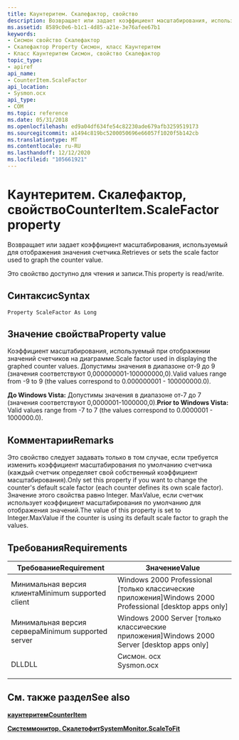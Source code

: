 ```yaml
---
title: Каунтеритем. Скалефактор, свойство
description: Возвращает или задает коэффициент масштабирования, используемый для отображения значения счетчика.
ms.assetid: 8589c0e6-b1c1-4d85-a21e-3e76afee67b1
keywords:
- Сисмон свойство Скалефактор
- Скалефактор Property Сисмон, класс Каунтеритем
- Класс Каунтеритем Сисмон, свойство Скалефактор
topic_type:
- apiref
api_name:
- CounterItem.ScaleFactor
api_location:
- Sysmon.ocx
api_type:
- COM
ms.topic: reference
ms.date: 05/31/2018
ms.openlocfilehash: ed9a04df634fe54c82230ade679afb3259519173
ms.sourcegitcommit: a1494c819bc5200050696e66057f1020f5b142cb
ms.translationtype: MT
ms.contentlocale: ru-RU
ms.lasthandoff: 12/12/2020
ms.locfileid: "105661921"
---
```

# <a name="counteritemscalefactor-property"></a><span data-ttu-id="5e88e-106">Каунтеритем. Скалефактор, свойство</span><span class="sxs-lookup"><span data-stu-id="5e88e-106">CounterItem.ScaleFactor property</span></span>

<span data-ttu-id="5e88e-107">Возвращает или задает коэффициент масштабирования, используемый для отображения значения счетчика.</span><span class="sxs-lookup"><span data-stu-id="5e88e-107">Retrieves or sets the scale factor used to graph the counter value.</span></span>

<span data-ttu-id="5e88e-108">Это свойство доступно для чтения и записи.</span><span class="sxs-lookup"><span data-stu-id="5e88e-108">This property is read/write.</span></span>

## <a name="syntax"></a><span data-ttu-id="5e88e-109">Синтаксис</span><span class="sxs-lookup"><span data-stu-id="5e88e-109">Syntax</span></span>


```VB
Property ScaleFactor As Long
```



## <a name="property-value"></a><span data-ttu-id="5e88e-110">Значение свойства</span><span class="sxs-lookup"><span data-stu-id="5e88e-110">Property value</span></span>

<span data-ttu-id="5e88e-111">Коэффициент масштабирования, используемый при отображении значений счетчиков на диаграмме.</span><span class="sxs-lookup"><span data-stu-id="5e88e-111">Scale factor used in displaying the graphed counter values.</span></span> <span data-ttu-id="5e88e-112">Допустимы значения в диапазоне от-9 до 9 (значения соответствуют 0,000000001-100000000,0).</span><span class="sxs-lookup"><span data-stu-id="5e88e-112">Valid values range from -9 to 9 (the values correspond to 0.000000001 - 100000000.0).</span></span>

<span data-ttu-id="5e88e-113">**До Windows Vista:** Допустимы значения в диапазоне от-7 до 7 (значения соответствуют 0,0000001-1000000,0).</span><span class="sxs-lookup"><span data-stu-id="5e88e-113">**Prior to Windows Vista:** Valid values range from -7 to 7 (the values correspond to 0.0000001 - 1000000.0).</span></span>

## <a name="remarks"></a><span data-ttu-id="5e88e-114">Комментарии</span><span class="sxs-lookup"><span data-stu-id="5e88e-114">Remarks</span></span>

<span data-ttu-id="5e88e-115">Это свойство следует задавать только в том случае, если требуется изменить коэффициент масштабирования по умолчанию счетчика (каждый счетчик определяет свой собственный коэффициент масштабирования).</span><span class="sxs-lookup"><span data-stu-id="5e88e-115">Only set this property if you want to change the counter's default scale factor (each counter defines its own scale factor).</span></span> <span data-ttu-id="5e88e-116">Значение этого свойства равно Integer. MaxValue, если счетчик использует коэффициент масштабирования по умолчанию для отображения значений.</span><span class="sxs-lookup"><span data-stu-id="5e88e-116">The value of this property is set to Integer.MaxValue if the counter is using its default scale factor to graph the values.</span></span>

## <a name="requirements"></a><span data-ttu-id="5e88e-117">Требования</span><span class="sxs-lookup"><span data-stu-id="5e88e-117">Requirements</span></span>



| <span data-ttu-id="5e88e-118">Требование</span><span class="sxs-lookup"><span data-stu-id="5e88e-118">Requirement</span></span> | <span data-ttu-id="5e88e-119">Значение</span><span class="sxs-lookup"><span data-stu-id="5e88e-119">Value</span></span> |
|-------------------------------------|---------------------------------------------------------------------------------------|
| <span data-ttu-id="5e88e-120">Минимальная версия клиента</span><span class="sxs-lookup"><span data-stu-id="5e88e-120">Minimum supported client</span></span><br/> | <span data-ttu-id="5e88e-121">Windows 2000 Professional \[только классические приложения\]</span><span class="sxs-lookup"><span data-stu-id="5e88e-121">Windows 2000 Professional \[desktop apps only\]</span></span><br/>                            |
| <span data-ttu-id="5e88e-122">Минимальная версия сервера</span><span class="sxs-lookup"><span data-stu-id="5e88e-122">Minimum supported server</span></span><br/> | <span data-ttu-id="5e88e-123">Windows 2000 Server \[только классические приложения\]</span><span class="sxs-lookup"><span data-stu-id="5e88e-123">Windows 2000 Server \[desktop apps only\]</span></span><br/>                                  |
| <span data-ttu-id="5e88e-124">DLL</span><span class="sxs-lookup"><span data-stu-id="5e88e-124">DLL</span></span><br/>                      | <dl> <span data-ttu-id="5e88e-125"><dt>Сисмон. ocx</dt></span><span class="sxs-lookup"><span data-stu-id="5e88e-125"><dt>Sysmon.ocx</dt></span></span> </dl> |



## <a name="see-also"></a><span data-ttu-id="5e88e-126">См. также раздел</span><span class="sxs-lookup"><span data-stu-id="5e88e-126">See also</span></span>

<dl> <dt>

[<span data-ttu-id="5e88e-127">**каунтеритем**</span><span class="sxs-lookup"><span data-stu-id="5e88e-127">**CounterItem**</span></span>](counteritem.md)
</dt> <dt>

[<span data-ttu-id="5e88e-128">**Системмонитор. Скалетофит**</span><span class="sxs-lookup"><span data-stu-id="5e88e-128">**SystemMonitor.ScaleToFit**</span></span>](systemmonitor-scaletofit.md)
</dt> </dl>

 

 





